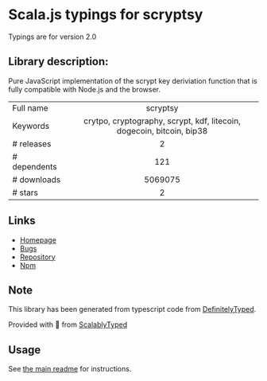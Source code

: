 
# Scala.js typings for scryptsy

Typings are for version 2.0

## Library description:
Pure JavaScript implementation of the scrypt key deriviation function that is fully compatible with Node.js and the browser.

|                    |                 |
| ------------------ | :-------------: |
| Full name          | scryptsy |
| Keywords           | crytpo, cryptography, scrypt, kdf, litecoin, dogecoin, bitcoin, bip38 |
| # releases         | 2 |
| # dependents       | 121 |
| # downloads        | 5069075 |
| # stars            | 2 |

## Links
- [Homepage](https://github.com/cryptocoinjs/scryptsy#readme)
- [Bugs](https://github.com/cryptocoinjs/scryptsy/issues)
- [Repository](https://github.com/cryptocoinjs/scryptsy)
- [Npm](https://www.npmjs.com/package/scryptsy)
    


## Note
This library has been generated from typescript code from [DefinitelyTyped](https://definitelytyped.org).

Provided with :purple_heart: from [ScalablyTyped](https://github.com/oyvindberg/ScalablyTyped)

## Usage
See [the main readme](../../readme.md) for instructions.


